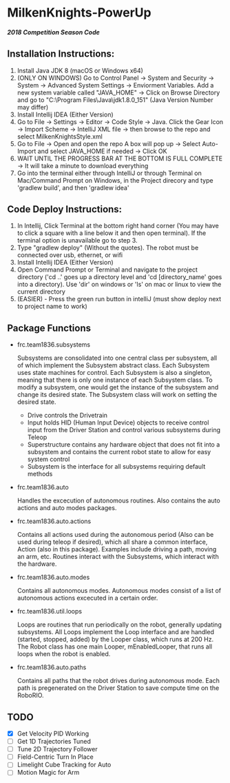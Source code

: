 # MilkenKnights-PowerUp
##### 2018 Competition Season Code



## Installation Instructions:
1. Install Java JDK 8 (macOS or Windows x64)
2. (ONLY ON WINDOWS) Go to Control Panel -> System and Security -> System -> Advanced System Settings -> Enviorment Variables. Add a new system variable called "JAVA_HOME" -> Click on Browse Directory and go to "C:\Program Files\Java\jdk1.8.0_151" (Java Version Number may differ)
2. Install Intellij IDEA (Either Version)
3. Go to File -> Settings -> Editor -> Code Style -> Java. Click the Gear Icon -> Import Scheme -> IntelliJ XML file -> then browse to the repo and select MilkenKnightsStyle.xml
4. Go to File -> Open and open the repo
A box will pop up -> Select Auto-Import and select JAVA_HOME if needed -> Click OK
5. WAIT UNTIL THE PROGRESS BAR AT THE BOTTOM IS FULL COMPLETE -> It will take a minute to download everything
6. Go into the terminal either through IntelliJ or through Terminal on Mac/Command Prompt on Windows, in the Project direcory and type 'gradlew build', and then 'gradlew idea'
## Code Deploy Instructions:
1. In Intellij, Click Terminal at the bottom right hand corner (You may have to click a square with a line below it and then open terminal). If the terminal option is unavailable go to step 3.
2. Type "gradlew deploy" (Without the quotes). The robot must be connected over usb, ethernet, or wifi
2. Install Intellij IDEA (Either Version)
3. Open Command Prompt or Terminal and navigate to the project directory ('cd ..' goes up a directory level and 'cd [directory_name' goes into a directory). Use 'dir' on windows or 'ls' on mac or linux to view the current directory
4. (EASIER) - Press the green run button in intelliJ (must show deploy next to project name to work)

## Package Functions
- frc.team1836.subsystems

  Subsystems are consolidated into one central class per subsystem, all of which implement the Subsystem abstract class. Each Subsystem uses state machines for control.
  Each Subsystem is also a singleton, meaning that there is only one instance of each Subsystem class. To modify a subsystem, one would get the instance of the subsystem and change its desired state. The Subsystem class will work on setting the desired state.
	- Drive controls the Drivetrain
	- Input holds HID (Human Input Device) objects to receive control input from the Driver Station and control various subsystems during Teleop
	- Superstructure contains any hardware object that does not fit into a subsystem and contains the current robot state to allow for easy system control
	- Subsystem is the interface for all subsystems requiring default methods

- frc.team1836.auto

	Handles the excecution of autonomous routines.  Also contains the auto actions and auto modes packages.
	
- frc.team1836.auto.actions

	Contains all actions used during the autonomous period (Also can be used during teleop if desired), which all share a common interface, Action (also in this package). Examples include driving a path, moving an arm, etc. Routines interact with the Subsystems, which interact with the hardware. 
	
- frc.team1836.auto.modes
	
	Contains all autonomous modes. Autonomous modes consist of a list of autonomous actions excecuted in a certain order.
	
- frc.team1836.util.loops

	Loops are routines that run periodically on the robot, generally updating subsystems. All Loops implement the Loop interface and are handled (started, stopped, added) by the Looper class, which runs at 200 Hz.
	The Robot class has one main Looper, mEnabledLooper, that runs all loops when the robot is enabled.
	
- frc.team1836.auto.paths

	Contains all paths that the robot drives during autonomous mode. Each path is pregenerated on the Driver Station to save compute time on the RoboRIO.

## TODO

- [x] Get Velocity PID Working
- [ ] Get 1D Trajectories Tuned
- [ ] Tune 2D Trajectory Follower
- [ ] Field-Centric Turn In Place
- [ ] Limelight Cube Tracking for Auto
- [ ] Motion Magic for Arm
